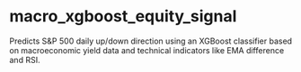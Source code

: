 # macro_xgboost_equity_signal
Predicts S&amp;P 500 daily up/down direction using an XGBoost classifier based on macroeconomic yield data and technical indicators like EMA difference and RSI.
